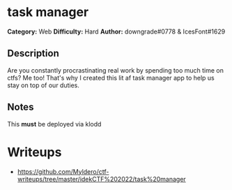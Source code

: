# task manager
**Category:** Web
**Difficulty:** Hard
**Author:** downgrade#0778 & IcesFont#1629

## Description
Are you constantly procrastinating real work by spending too much time on ctfs? Me too! That's why I created this lit af task manager app to help us stay on top of our duties.

## Notes
This **must** be deployed via klodd

# Writeups
- https://github.com/Myldero/ctf-writeups/tree/master/idekCTF%202022/task%20manager